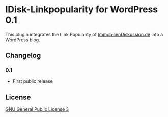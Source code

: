 IDisk-Linkpopularity for WordPress 0.1
======================================

This plugin integrates the Link Popularity of [ImmobilienDiskussion.de](http://www.immobilienDiskussion.de)
into a WordPress blog.


Changelog
---------

### 0.1

-   First public release


License
-------

[GNU General Public License 3](http://www.gnu.org/licenses/gpl-3.0-standalone.html)
